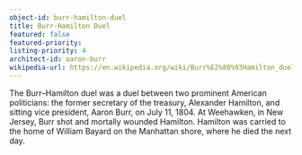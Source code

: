 ```yaml
---
object-id: burr-hamilton-duel
title: Burr-Hamilton Duel
featured: false
featured-priority:
listing-priority: 4
architect-id: aaron-burr
wikipedia-url: https://en.wikipedia.org/wiki/Burr%E2%80%93Hamilton_duel
---
```


The Burr–Hamilton duel was a duel between two prominent American politicians: the former secretary of the treasury, Alexander Hamilton, and sitting vice president, Aaron Burr, on July 11, 1804. At Weehawken, in New Jersey, Burr shot and mortally wounded Hamilton. Hamilton was carried to the home of William Bayard on the Manhattan shore, where he died the next day.